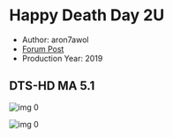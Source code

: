 # Happy Death Day 2U

* Author: aron7awol
* [Forum Post](https://www.avsforum.com/threads/bass-eq-for-filtered-movies.2995212/post-58017638)
* Production Year: 2019

## DTS-HD MA 5.1

![img 0](https://i.imgur.com/f2uqBK0.jpg)

![img 0](https://i.imgur.com/wZNJGLH.jpg)

